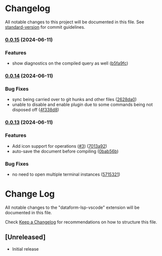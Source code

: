 # Changelog

All notable changes to this project will be documented in this file. See [standard-version](https://github.com/conventional-changelog/standard-version) for commit guidelines.

### [0.0.15](https://github.com/ashish10alex/dataform-lsp-vscode/compare/v0.0.14...v0.0.15) (2024-06-11)


### Features

* show diagnostics on the compiled query as well ([b5fa9fc](https://github.com/ashish10alex/dataform-lsp-vscode/commit/b5fa9fcb439f5e1eeda89fd3aee524c386d09ff2))

### [0.0.14](https://github.com/ashish10alex/dataform-lsp-vscode/compare/v0.0.13...v0.0.14) (2024-06-11)


### Bug Fixes

* sync being carried over to git hunks and other files ([2628da0](https://github.com/ashish10alex/dataform-lsp-vscode/commit/2628da0b173b85cb33c58aa92940955b602cb0f1))
* unable to disable and enable plugin due to some commands being not disposed off ([4f338d8](https://github.com/ashish10alex/dataform-lsp-vscode/commit/4f338d880f4208d591d5759ccc7881bd778c1de0))

### [0.0.13](https://github.com/ashish10alex/dataform-lsp-vscode/compare/v0.0.12...v0.0.13) (2024-06-11)


### Features

* Add icon support for operations ([#3](https://github.com/ashish10alex/dataform-lsp-vscode/issues/3)) ([7013a92](https://github.com/ashish10alex/dataform-lsp-vscode/commit/7013a92ebba6258fd09e1e7422e60976df554d79))
* auto-save the document before compiling ([0bab56b](https://github.com/ashish10alex/dataform-lsp-vscode/commit/0bab56bd75c04c861127ae170c11f0c93b1e54e0))


### Bug Fixes

* no need to open multiple terminal instances ([5715321](https://github.com/ashish10alex/dataform-lsp-vscode/commit/5715321f8bf859aa9beeeb4e9a6aa54fab5d9d62))

# Change Log

All notable changes to the "dataform-lsp-vscode" extension will be documented in this file.

Check [Keep a Changelog](http://keepachangelog.com/) for recommendations on how to structure this file.

## [Unreleased]

- Initial release
